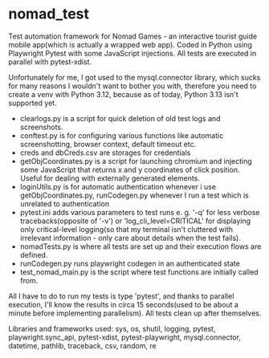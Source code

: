 # nomad_test
Test automation framework for Nomad Games - an interactive tourist guide mobile app(which is actually a wrapped web app). 
Coded in Python using Playwright Pytest with some JavaScript injections. All tests are executed in parallel with pytest-xdist.

Unfortunately for me, I got used to the mysql.connector library, which sucks for many reasons I wouldn't want to bother you with, therefore you need to create a venv with Python 3.12, because as of today, Python 3.13 isn't supported yet.

- clearlogs.py is a script for quick deletion of old test logs and screenshots.
- conftest.py is for configuring various functions like automatic screenshotting, browser context, default timeout etc.
- creds and dbCreds.csv are storages for credentials
- getObjCoordinates.py is a script for launching chromium and injecting some JavaScript that returns x and y coordinates of click position. Useful for dealing with externally generated elements.
- loginUtils.py is for automatic authentication whenever i use getObjCoordinates.py, runCodegen.py whenever I run a test which is unrelated to authentication
- pytest.ini adds various parameters to test runs e. g. '-q' for less verbose tracebacks(opposite of '-v') or 'log_cli_level=CRITICAL' for displaying only critical-level logging(so that my terminal isn't cluttered with irrelevant information - only care about details when the test fails).
- nomadTests.py is where all tests are set up and their execution flows are defined.
- runCodegen.py runs playwright codegen in an authenticated state
- test_nomad_main.py is the script where test functions are initially called from.

All I have to do to run my tests is type 'pytest', and thanks to parallel execution, I'll know the results in circa 15 seconds(used to be about a minute before implementing parallelism). All tests clean up after themselves.

Libraries and frameworks used: sys, os, shutil, logging, pytest, playwright.sync_api, pytest-xdist, pytest-playwright, mysql.connector, datetime, pathlib, traceback, csv, random, re
